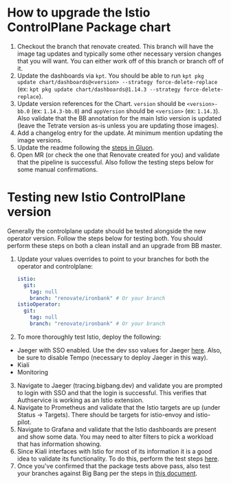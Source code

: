 # How to upgrade the Istio ControlPlane Package chart
1. Checkout the branch that renovate created. This branch will have the image tag updates and typically some other necessary version changes that you will want. You can either work off of this branch or branch off of it.
1. Update the dashboards via `kpt`. You should be able to run `kpt pkg update chart/dashboards@<version> --strategy force-delete-replace` (ex: `kpt pkg update chart/dashboards@1.14.3 --strategy force-delete-replace`).
1. Update version references for the Chart. `version` should be `<version>-bb.0` (ex: `1.14.3-bb.0`) and `appVersion` should be `<version>` (ex: `1.14.3`). Also validate that the BB annotation for the main Istio version is updated (leave the Tetrate version as-is unless you are updating those images).
1. Add a changelog entry for the update. At minimum mention updating the image versions.
1. Update the readme following the [steps in Gluon](https://repo1.dso.mil/platform-one/big-bang/apps/library-charts/gluon/-/blob/master/docs/bb-package-readme.md).
1. Open MR (or check the one that Renovate created for you) and validate that the pipeline is successful. Also follow the testing steps below for some manual confirmations.

# Testing new Istio ControlPlane version
Generally the controlplane update should be tested alongside the new operator version. Follow the steps below for testing both. You should perform these steps on both a clean install and an upgrade from BB master.

1. Update your values overrides to point to your branches for both the operator and controlplane:
    ```yaml
    istio:
      git:
        tag: null
        branch: "renovate/ironbank" # Or your branch
    istioOperator:
      git:
        tag: null
        branch: "renovate/ironbank" # Or your branch
    ```
1. To more thoroughly test Istio, deploy the following:
- Jaeger with SSO enabled. Use the dev sso values for Jaeger [here](https://repo1.dso.mil/big-bang/bigbang/-/blob/master/docs/assets/configs/example/dev-sso-values.yaml). Also, be sure to disable Tempo (necessary to deploy Jaeger in this way). 
- Kiali
- Monitoring
3. Navigate to Jaeger (tracing.bigbang.dev) and validate you are prompted to login with SSO and that the login is successful. This verifies that Authservice is working as an Istio extension.
1. Navigate to Prometheus and validate that the Istio targets are up (under Status -> Targets). There should be targets for istio-envoy and istio-pilot.
1. Navigate to Grafana and validate that the Istio dashboards are present and show some data. You may need to alter filters to pick a workload that has information showing.
1. Since Kiali interfaces with Istio for most of its information it is a good idea to validate its functionality. To do this, perform the test steps [here](https://repo1.dso.mil/big-bang/product/packages/kiali/-/blob/main/docs/DEVELOPMENT_MAINTENANCE.md?ref_type=heads#manual-testing-steps). 
1. Once you've confirmed that the package tests above pass, also test your branches against Big Bang per the steps in [this document](https://repo1.dso.mil/big-bang/bigbang/-/blob/master/docs/developer/test-package-against-bb.md). 
